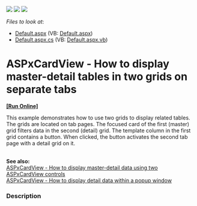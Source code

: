 <!-- default badges list -->
![](https://img.shields.io/endpoint?url=https://codecentral.devexpress.com/api/v1/VersionRange/128532639/15.2.4%2B)
[![](https://img.shields.io/badge/Open_in_DevExpress_Support_Center-FF7200?style=flat-square&logo=DevExpress&logoColor=white)](https://supportcenter.devexpress.com/ticket/details/T339546)
[![](https://img.shields.io/badge/📖_How_to_use_DevExpress_Examples-e9f6fc?style=flat-square)](https://docs.devexpress.com/GeneralInformation/403183)
<!-- default badges end -->
<!-- default file list -->
*Files to look at*:

* [Default.aspx](./CS/Default.aspx) (VB: [Default.aspx](./VB/Default.aspx))
* [Default.aspx.cs](./CS/Default.aspx.cs) (VB: [Default.aspx.vb](./VB/Default.aspx.vb))
<!-- default file list end -->
# ASPxCardView - How to display master-detail tables in two grids on separate tabs
<!-- run online -->
**[[Run Online]](https://codecentral.devexpress.com/t339546/)**
<!-- run online end -->


<p>This example demonstrates how to use two grids to display related tables. The grids are located on tab pages. The focused card of the first (master) grid filters data in the second (detail) grid. The template column in the first grid contains a button. When clicked, the button activates the second tab page with a detail grid on it.</p>
<p><br><strong>See also:</strong><br><a href="https://www.devexpress.com/Support/Center/Example/Details/T272616">ASPxCardView - How to display master-detail data using two ASPxCardView controls</a><br><a href="https://www.devexpress.com/Support/Center/Example/Details/T339685">ASPxCardView - How to display detail data within a popup window</a></p>


<h3>Description</h3>

&nbsp;

<br/>


